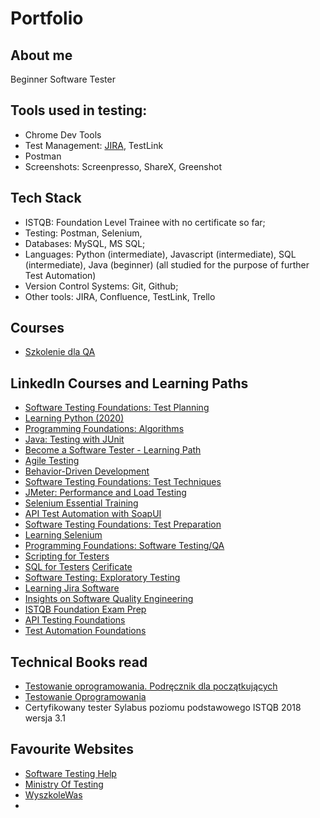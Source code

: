 # Portfolio

## About me

Beginner Software Tester
## Tools used in testing:

* Chrome Dev Tools
* Test Management: [JIRA](https://drive.google.com/file/d/1gW7B3s2FYi8HjvEihQlIQs5qGTCCxvSY/view), TestLink
* Postman
* Screenshots: Screenpresso, ShareX, Greenshot
## Tech Stack

* ISTQB: Foundation Level Trainee with no certificate so far;
* Testing: Postman, Selenium,
* Databases: MySQL, MS SQL;
* Languages: Python (intermediate), Javascript (intermediate), SQL (intermediate), Java (beginner) (all studied for the purpose of further Test Automation)
* Version Control Systems: Git, Github;
* Other tools: JIRA, Confluence, TestLink, Trello

## Courses 
* [Szkolenie dla QA](https://szkoleniedlaqa.pl/szkolenie)


## LinkedIn Courses and Learning Paths

* [Software Testing Foundations: Test Planning](https://www.linkedin.com/learning/software-testing-foundations-test-planning)
* [Learning Python (2020)](https://www.linkedin.com/learning/learning-python-2020)
* [Programming Foundations: Algorithms](https://www.linkedin.com/learning/programming-foundations-algorithms)
* [Java: Testing with JUnit](https://www.linkedin.com/learning/java-testing-with-junit-14267963)
* [Become a Software Tester - Learning Path](https://www.linkedin.com/learning/paths/become-a-software-tester)
* [Agile Testing](https://www.linkedin.com/learning/agile-testing-2)
* [Behavior-Driven Development](https://www.linkedin.com/learning/behavior-driven-development)
* [Software Testing Foundations: Test Techniques](https://www.linkedin.com/learning/software-testing-foundations-test-techniques)
* [JMeter: Performance and Load Testing](https://www.linkedin.com/learning/jmeter-performance-and-load-testing)
* [Selenium Essential Training](https://www.linkedin.com/learning/selenium-essential-training)
* [API Test Automation with SoapUI](https://www.linkedin.com/learning/api-test-automation-with-soapui)
* [Software Testing Foundations: Test Preparation](https://www.linkedin.com/learning/software-testing-foundations-test-preparation)
* [Learning Selenium](https://www.linkedin.com/learning/learning-selenium)
* [Programming Foundations: Software Testing/QA](https://www.linkedin.com/learning/programming-foundations-software-testing-qa)
* [Scripting for Testers](https://www.linkedin.com/learning/scripting-for-testers)
* [SQL for Testers](https://www.linkedin.com/learning/sql-for-testers) [Cerificate](https://drive.google.com/file/d/1Xfas2GKOu_TXYOGlqGJeQ_2_dCNMf3My/view?usp=sharing)
* [Software Testing: Exploratory Testing](https://www.linkedin.com/learning/software-testing-exploratory-testing)
* [Learning Jira Software](https://www.linkedin.com/learning/learning-jira-software-2019)
* [Insights on Software Quality Engineering](https://www.linkedin.com/learning/insights-on-software-quality-engineering)
* [ISTQB Foundation Exam Prep](https://www.linkedin.com/learning/istqb-foundation-exam-prep)
* [API Testing Foundations](https://www.linkedin.com/learning/api-testing-foundations)
* [Test Automation Foundations](https://www.linkedin.com/learning/test-automation-foundations)


## Technical Books read

* [Testowanie oprogramowania. Podręcznik dla początkujących ](https://helion.pl/ksiazki/testowanie-oprogramowania-podrecznik-dla-poczatkujacych-rafal-pawlak,szteop.htm?_ga=NC.1384359092-1587824560&abpar1=desktop&abpar2=236563.1746781.&abpcid=41&abpid=11&bb_coid=3069019&bb_id=3#format/d)
* [Testowanie Oprogramowania](https://pwicherski.gitbook.io)
* Certyfikowany tester Sylabus poziomu podstawowego ISTQB 2018 wersja 3.1


## Favourite Websites

* [Software Testing Help](softwaretestinghelp.com)
* [Ministry Of Testing](https://www.ministryoftesting.com/)
* [WyszkoleWas](https://www.wyszkolewas.com.pl/category/dokumentacja-testowa/)
* 
